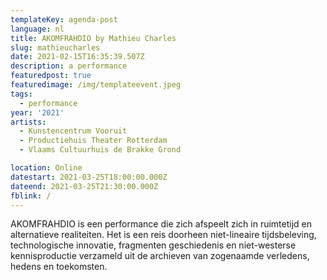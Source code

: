 ```yaml
---
templateKey: agenda-post
language: nl
title: AKOMFRAHDIO by Mathieu Charles
slug: mathieucharles
date: 2021-02-15T16:35:39.507Z
description: a performance
featuredpost: true
featuredimage: /img/templateevent.jpeg
tags:
  - performance
year: '2021'
artists:
  - Kunstencentrum Vooruit
  - Productiehuis Theater Rotterdam
  - Vlaams Cultuurhuis de Brakke Grond

location: Online
datestart: 2021-03-25T18:00:00.000Z
dateend: 2021-03-25T21:30:00.000Z
fblink: /
---
```


AKOMFRAHDIO is een performance die zich afspeelt zich in ruimtetijd en alternatieve realiteiten. Het is een reis doorheen niet-lineaire tijdsbeleving, technologische innovatie, fragmenten geschiedenis en niet-westerse kennisproductie verzameld uit de archieven van zogenaamde verledens, hedens en toekomsten.
